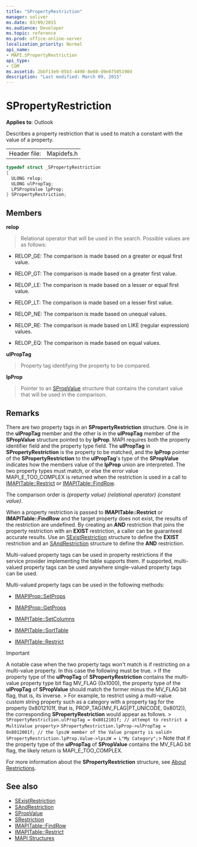 ```yaml
---
title: "SPropertyRestriction"
manager: soliver
ms.date: 03/09/2015
ms.audience: Developer
ms.topic: reference
ms.prod: office-online-server
localization_priority: Normal
api_name:
- MAPI.SPropertyRestriction
api_type:
- COM
ms.assetid: 2bbf13e9-05b3-4498-8e08-d9e07505190d
description: "Last modified: March 09, 2015"
---
```


# SPropertyRestriction

**Applies to**: Outlook 
  
Describes a property restriction that is used to match a constant with the value of a property.
  
|||
|:-----|:-----|
|Header file:  <br/> |Mapidefs.h  <br/> |
   
```cpp
typedef struct _SPropertyRestriction
{
  ULONG relop;
  ULONG ulPropTag;
  LPSPropValue lpProp;
} SPropertyRestriction;

```

## Members

**relop**
  
> Relational operator that will be used in the search. Possible values are as follows:
    
  - RELOP_GE: The comparison is made based on a greater or equal first value.
        
  - RELOP_GT: The comparison is made based on a greater first value.
        
  - RELOP_LE: The comparison is made based on a lesser or equal first value.
        
  - RELOP_LT: The comparison is made based on a lesser first value.
        
  - RELOP_NE: The comparison is made based on unequal values.
        
  - RELOP_RE: The comparison is made based on LIKE (regular expression) values.
        
  - RELOP_EQ: The comparison is made based on equal values.
    
**ulPropTag**
  
> Property tag identifying the property to be compared. 
    
**lpProp**
  
> Pointer to an [SPropValue](spropvalue.md) structure that contains the constant value that will be used in the comparison. 
    
## Remarks

There are two property tags in an **SPropertyRestriction** structure. One is in the **ulPropTag** member and the other is in the **ulPropTag** member of the **SPropValue** structure pointed to by **lpProp**. MAPI requires both the property identifier field and the property type field. The **ulPropTag** in **SPropertyRestriction** is the property to be matched, and the **lpProp** pointer of the **SPropertyRestriction** to the **ulPropTag**'s type of the **SPropValue** indicates how the members value of the **lpProp** union are interpreted. The two property types must match, or else the error value MAPI_E_TOO_COMPLEX is returned when the restriction is used in a call to [IMAPITable::Restrict](imapitable-restrict.md) or [IMAPITable::FindRow](imapitable-findrow.md). 
  
The comparison order is  _(property value) (relational operator) (constant value)_.
  
When a property restriction is passed to **IMAPITable::Restrict** or **IMAPITable::FindRow** and the target property does not exist, the results of the restriction are undefined. By creating an **AND** restriction that joins the property restriction with an **EXIST** restriction, a caller can be guaranteed accurate results. Use an [SExistRestriction](sexistrestriction.md) structure to define the **EXIST** restriction and an [SAndRestriction](sandrestriction.md) structure to define the **AND** restriction. 
  
Multi-valued property tags can be used in property restrictions if the service provider implementing the table supports them. If supported, multi-valued property tags can be used anywhere single-valued property tags can be used. 
  
Multi-valued property tags can be used in the following methods:
  
- [IMAPIProp::SetProps](imapiprop-setprops.md)
    
- [IMAPIProp::GetProps](imapiprop-getprops.md)
    
- [IMAPITable::SetColumns](imapitable-setcolumns.md)
    
- [IMAPITable::SortTable](imapitable-sorttable.md)
    
- [IMAPITable::Restrict](imapitable-restrict.md)
    
> [!IMPORTANT]
> A notable case when the two property tags won't match is if restricting on a multi-value property. In this case the following must be true. > If the property type of the **ulPropTag** of **SPropertyRestriction** contains the multi-value property type bit flag MV_FLAG (0x1000), the property type of the **ulPropTag** of **SPropValue** should match the former minus the MV_FLAG bit flag, that is, its inverse. > For example, to restrict using a multi-value custom string property such as a category with a property tag for the property 0x8012101f, that is, PROP_TAG(MV_FLAG|PT_UNICODE, 0x8012)), the corresponding **SPropertyRestriction** would appear as follows. >  `SPropertyRestriction.ulPropTag = 0x8012101f; // attempt to restrict a MultiValue property`>  `SPropertyRestriction.lpProp->ulPropTag = 0x8012001f; // the lpszW member of the Value property is valid`>  `SPropertyRestriction.lpProp.Value->lpszW = L"My Category";`> Note that if the property type of the **ulPropTag** of **SPropValue** contains the MV_FLAG bit flag, the likely return is MAPI_E_TOO_COMPLEX. 
  
For more information about the **SPropertyRestriction** structure, see [About Restrictions](about-restrictions.md). 
  
## See also

- [SExistRestriction](sexistrestriction.md)
- [SAndRestriction](sandrestriction.md)
- [SPropValue](spropvalue.md)
- [SRestriction](srestriction.md)
- [IMAPITable::FindRow](imapitable-findrow.md)
- [IMAPITable::Restrict](imapitable-restrict.md)
- [MAPI Structures](mapi-structures.md)

